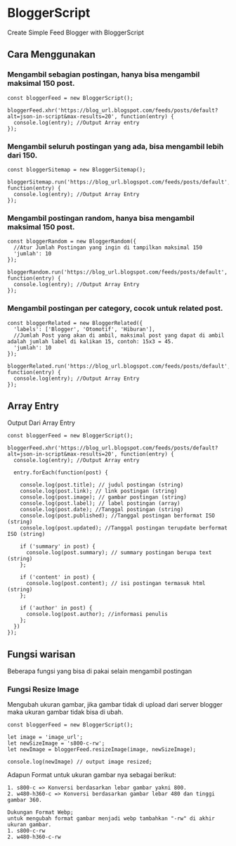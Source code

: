 # BloggerScript
Create Simple Feed Blogger with BloggerScript

## Cara Menggunakan
### Mengambil sebagian postingan, hanya bisa mengambil maksimal 150 post.
```
const bloggerFeed = new BloggerScript();

bloggerFeed.xhr('https://blog_url.blogspot.com/feeds/posts/default?alt=json-in-script&max-results=20', function(entry) {
  console.log(entry); //Output Array entry
});
```


### Mengambil seluruh postingan yang ada, bisa mengambil lebih dari 150.
```
const bloggerSitemap = new BloggerSitemap();

bloggerSitemap.run('https://blog_url.blogspot.com/feeds/posts/default', function(entry) {
  console.log(entry); //Output Array Entry
});
```


### Mengambil postingan random, hanya bisa mengambil maksimal 150 post.
```
const bloggerRandom = new BloggerRandom({
  //Atur Jumlah Postingan yang ingin di tampilkan maksimal 150
  'jumlah': 10
});

bloggerRandom.run('https://blog_url.blogspot.com/feeds/posts/default', function(entry) {
  console.log(entry); //Output Array Entry
});
```


### Mengambil postingan per category, cocok untuk related post.
```
const bloggerRelated = new BloggerRelated({
  'labels': ['Blogger', 'Otomotif', 'Hiburan'],
  //Jumlah Post yang akan di ambil, maksimal post yang dapat di ambil adalah jumlah label di kalikan 15, contoh: 15x3 = 45.
  'jumlah': 10
});

bloggerRelated.run('https://blog_url.blogspot.com/feeds/posts/default', function(entry) {
  console.log(entry); //Output Array Entry
});
```


## Array Entry
Output Dari Array Entry
```
const bloggerFeed = new BloggerScript();

bloggerFeed.xhr('https://blog_url.blogspot.com/feeds/posts/default?alt=json-in-script&max-results=20', function(entry) {
  console.log(entry); //Output Array entry

  entry.forEach(function(post) {

    console.log(post.title); // judul postingan (string)
    console.log(post.link); // link postingan (string)
    console.log(post.image); // gambar postingan (string)
    console.log(post.label); // label postingan (array)
    console.log(post.date); //Tanggal postingan (string)
    console.log(post.published); //Tanggal postingan berformat ISO (string)
    console.log(post.updated); //Tanggal postingan terupdate berformat ISO (string)

    if ('summary' in post) {
      console.log(post.summary); // summary postingan berupa text (string)
    };

    if ('content' in post) {
      console.log(post.content); // isi postingan termasuk html (string)
    };

    if ('author' in post) {
      console.log(post.author); //informasi penulis
    };
  })
});
```

## Fungsi warisan
Beberapa fungsi yang bisa di pakai selain mengambil postingan

### Fungsi Resize Image
Mengubah ukuran gambar, jika gambar tidak di upload dari server blogger maka ukuran gambar tidak bisa di ubah.
```
const bloggerFeed = new BloggerScript();

let image = 'image_url';
let newSizeImage = 's800-c-rw';
let newImage = bloggerFeed.resizeImage(image, newSizeImage);

console.log(newImage) // output image resized;
```
Adapun Format untuk ukuran gambar nya sebagai berikut:
```
1. s800-c => Konversi berdasarkan lebar gambar yakni 800.
2. w480-h360-c => Konversi berdasarkan gambar lebar 480 dan tinggi gambar 360.

Dukungan Format Webp;
untuk mengubah format gambar menjadi webp tambahkan "-rw" di akhir ukuran gambar.
1. s800-c-rw
2. w480-h360-c-rw
```

